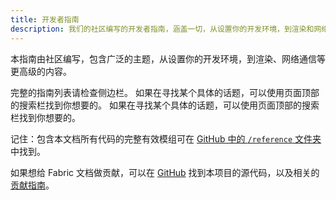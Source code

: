 ```yaml
---
title: 开发者指南
description: 我们的社区编写的开发者指南，涵盖一切，从设置你的开发环境，到渲染和网络通信等高级话题。
---
```


本指南由社区编写，包含广泛的主题，从设置你的开发环境，到渲染、网络通信等更高级的内容。

完整的指南列表请检查侧边栏。 如果在寻找某个具体的话题，可以使用页面顶部的搜索栏找到你想要的。 如果在寻找某个具体的话题，可以使用页面顶部的搜索栏找到你想要的。

记住：包含本文档所有代码的完整有效模组可在 [GitHub 中的 `/reference` 文件夹](https://github.com/FabricMC/fabric-docs/tree/main/reference/latest)中找到。

如果想给 Fabric 文档做贡献，可以在 [GitHub](https://github.com/FabricMC/fabric-docs) 找到本项目的源代码，以及相关的[贡献指南](../contributing)。

